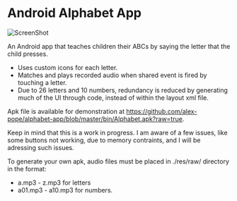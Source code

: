 Android Alphabet App
============

![ScreenShot](https://raw.github.com/alex-pope/alphabet-app/master/screen-shot.png)

An Android app that teaches children their ABCs by saying the letter that the child presses.


* Uses custom icons for each letter.
* Matches and plays recorded audio when shared event is fired by touching a letter.
* Due to 26 letters and 10 numbers, redundancy is reduced by generating much of the UI through code, instead of within the layout xml file.

Apk file is available for demonstration at https://github.com/alex-pope/alphabet-app/blob/master/bin/Alphabet.apk?raw=true.

Keep in mind that this is a work in progress. I am aware of a few issues, like some buttons not working, due to memory contraints, and I will be adressing such issues.

To generate your own apk, audio files must be placed in ./res/raw/ directory in the format:
* a.mp3 - z.mp3 for letters
* a01.mp3 - a10.mp3 for numbers.
